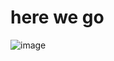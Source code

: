 # here we go
![image](https://github.com/UCLA-ECE209AS-2018W/Hui-Wenxuan-Yifan/master/docs/images/logo.png)
